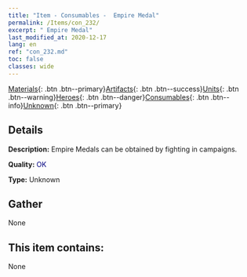 ```yaml
---
title: "Item - Consumables -  Empire Medal"
permalink: /Items/con_232/
excerpt: " Empire Medal"
last_modified_at: 2020-12-17
lang: en
ref: "con_232.md"
toc: false
classes: wide
---
```

 [Materials](/Items/){: .btn .btn--primary}[Artifacts](/Items/Artifacts/){: .btn .btn--success}[Units](/Items/Units/){: .btn .btn--warning}[Heroes](/Items/Heroes/){: .btn .btn--danger}[Consumables](/Items/Consumables/){: .btn .btn--info}[Unknown](/Items/Unknown/){: .btn .btn--primary}

## Details
 **Description:** Empire Medals can be obtained by fighting in campaigns.

 **Quality:** <span style="color: #000080">OK</span>

 **Type:** Unknown

## Gather

  None

## This item contains:

  None

